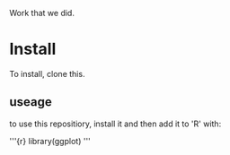 Work that we did.

# Install
 To install, clone this.
 ## useage

to use this repositiory, install it and then add it to 'R' with:

'''{r}
library(ggplot)
'''
